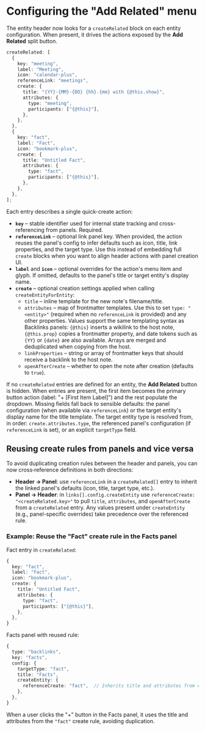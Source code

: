 # Configuring the "Add Related" menu

The entity header now looks for a `createRelated` block on each entity
configuration. When present, it drives the actions exposed by the **Add
Related** split button.

```ts
createRelated: [
  {
    key: "meeting",
    label: "Meeting",
    icon: "calendar-plus",
    referenceLink: "meetings",
    create: {
      title: "{YY}-{MM}-{DD} {hh}.{mm} with {@this.show}",
      attributes: {
        type: "meeting",
        participants: ["{@this}"],
      },
    },
  },
  {
    key: "fact",
    label: "Fact",
    icon: "bookmark-plus",
    create: {
      title: "Untitled Fact",
      attributes: {
        type: "fact",
        participants: ["{@this}"],
      },
    },
  },
];
```

Each entry describes a single quick-create action:

- **`key`** – stable identifier used for internal state tracking and cross-referencing from panels. Required.
- **`referenceLink`** – optional link panel key. When provided, the action reuses the
  panel's config to infer defaults such as icon, title, link properties, and the target type.
  Use this instead of embedding full `create` blocks when you want to align header actions with panel creation UI.
- **`label`** and **`icon`** – optional overrides for the action's menu item and
  glyph. If omitted, defaults to the panel's title or target entity's display name.
- **`create`** – optional creation settings applied when calling
  `createEntityForEntity`:
  - `title` – inline template for the new note's filename/title.
  - `attributes` – map of frontmatter templates. Use this to set
    `type: "<entity>"` (required when no `referenceLink` is provided) and any other
    properties. Values support the same templating syntax as Backlinks panels:
    `{@this}` inserts a wikilink to the host note, `{@this.prop}` copies a
    frontmatter property, and date tokens such as `{YY}` or `{date}` are also
    available. Arrays are merged and deduplicated when copying from the host.
  - `linkProperties` – string or array of frontmatter keys that should receive a
    backlink to the host note.
  - `openAfterCreate` – whether to open the note after creation (defaults to
    `true`).

If no `createRelated` entries are defined for an entity, the **Add Related**
button is hidden. When entries are present, the first item becomes the primary
button action (label: "+ [First Item Label]") and the rest populate the dropdown.
Missing fields fall back to sensible defaults: the panel configuration (when available via `referenceLink`)
or the target entity's display name for the title template. The target entity type is resolved
from, in order: `create.attributes.type`, the referenced panel's configuration
(if `referenceLink` is set), or an explicit `targetType` field.

## Reusing create rules from panels and vice versa

To avoid duplicating creation rules between the header and panels, you can now
cross‑reference definitions in both directions:

- **Header → Panel**: use `referenceLink` in a `createRelated[]` entry to inherit the linked panel's defaults (icon, title, target type, etc.).
- **Panel → Header**: in `links[].config.createEntity` use
  `referenceCreate: "<createRelated.key>"` to pull `title`, `attributes`, and
  `openAfterCreate` from a `createRelated` entry. Any values present under
  `createEntity` (e.g., panel-specific overrides) take precedence over the referenced rule.

### Example: Reuse the "Fact" create rule in the Facts panel

Fact entry in `createRelated`:

```ts
{
  key: "fact",
  label: "Fact",
  icon: "bookmark-plus",
  create: {
    title: "Untitled Fact",
    attributes: {
      type: "fact",
      participants: ["{@this}"],
    },
  },
}
```

Facts panel with reused rule:

```ts
{
  type: "backlinks",
  key: "facts",
  config: {
    targetType: "fact",
    title: "Facts",
    createEntity: {
      referenceCreate: "fact",  // Inherits title and attributes from createRelated
    },
  },
}
```

When a user clicks the "+" button in the Facts panel, it uses the title and attributes from the `"fact"` create rule, avoiding duplication.
